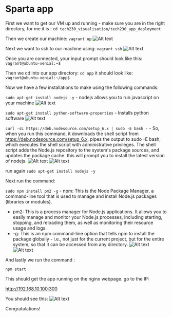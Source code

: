 # Sparta app

First we want to get our VM up and running - make sure you are in the right directory, for me it is :
```cd tech230_visualisation/tech230_app_deployment```

Then we create our machine:
```vagrant up```
![Alt text](../tech230_vagrant_intro/pics_for_mds/vagrantup.png)

Next we want to ssh to our machine using:
```vagrant ssh```
![Alt text](../tech230_vagrant_intro/pics_for_mds/2023-05-11%20(6).png)

Once you are connected, your input prompt should look like this:
```vagrant@ubuntu-xenial:~$```

Then we cd into our app directory:
```cd app```
it should look like:
```vagrant@ubuntu-xenial:~/app$```

Now we have a few installations to make using the following commands:

```sudo apt-get install nodejs -y``` - nodejs allows you to run javascript on your machine
![Alt text](../tech230_vagrant_intro/pics_for_mds/2023-05-11%20(7).png)

```sudo apt-get install python-software-properties``` - Installs python software 
![Alt text](../tech230_vagrant_intro/pics_for_mds/2023-05-11%20(8).png)

```curl -sL https://deb.nodesource.com/setup_6.x | sudo -E bash -``` - So, when you run this command, it downloads the shell script from https://deb.nodesource.com/setup_6.x, pipes the output to sudo -E bash, which executes the shell script with administrative privileges. The shell script adds the Node.js repository to the system's package sources, and updates the package cache. this will prompt you to install the latest version of nodejs.
![Alt text](../tech230_vagrant_intro/pics_for_mds/2023-05-11%20(9).png)
![Alt text](../tech230_vagrant_intro/pics_for_mds/2023-05-11%20(10).png)

run again ```sudo apt-get install nodejs -y```

Next run the command:

```sudo npm install pm2 -g``` - npm: This is the Node Package Manager, a command-line tool that is used to manage and install Node.js packages (libraries or modules).
- pm2: This is a process manager for Node.js applications. It allows you to easily manage and monitor your Node.js processes, including starting, stopping, and reloading them, as well as monitoring their resource usage and logs.
- -g: This is an npm command-line option that tells npm to install the package globally - i.e., not just for the current project, but for the entire system, so that it can be accessed from any directory.
![Alt text](../tech230_vagrant_intro/pics_for_mds/2023-05-11%20(11).png)
![Alt text](../tech230_vagrant_intro/pics_for_mds/2023-05-11%20(12).png)

And lastly we run the command :

```npm start```

This should get the app running on the nginx webpage. go to the IP:

http://192.168.10.100:300

You should see this:
![Alt text](../tech230_vagrant_intro/pics_for_mds/2023-05-11%20(13).png)

Congratulations!